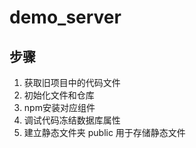 # demo_server

## 步骤
1. 获取旧项目中的代码文件
2. 初始化文件和仓库
3. npm安装对应组件
4. 调试代码冻结数据库属性
5. 建立静态文件夹 public 用于存储静态文件